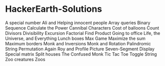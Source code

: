 # HackerEarth-Solutions
A special number
Ali and Helping innocent people
Array queries
Binary Sequence
Calculate the Power
Cannibal Characters
Cost of balloons
Count Divisors
Divisibility
Excursion
Factorial
Find Product
Going to office
Life, the Universe, and Everything
Lunch boxes
Max Game
Maximize the sum
Maximum borders
Monk and Inversions
Monk and Rotation
Palindromic String
Permutation Again
Roy and Profile Picture
Seven-Segment Display
Special matrix
Split houses
The Confused Monk
Tic Tac Toe
Toggle String
Zoo creatures
Zoos